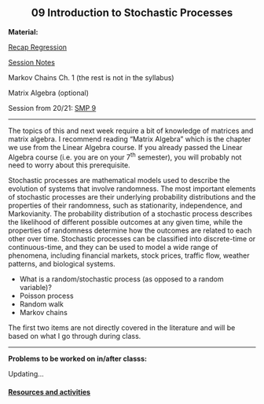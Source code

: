 <h2 align="center">09 Introduction to Stochastic Processes</h2>


<p><strong>Material:</strong></p>

[Recap Regression](https://drive.google.com/file/d/1KyTzpyse9vU54rra9zfOT2cW2dl8CrP2/view?usp=sharing)

[Session Notes](https://drive.google.com/file/d/1QR7YMkkWDB_gz7NnvOF_ddyLskwSpF0m/view?usp=sharing)

<p>Markov Chains Ch. 1 (the rest is not in the syllabus)</p>

<p>Matrix Algebra (optional)</p>

<p>Session from 20/21:&nbsp;<a href="https://youtu.be/ETpNklpTK-A" target="_blank">SMP 9</a></p>

<hr />
<p>The topics of this and next week require a bit of knowledge of matrices and matrix algebra. I recommend reading “Matrix Algebra” which is the chapter we use from the Linear Algebra course. If you already passed&nbsp;the Linear Algebra course (i.e. you are on your 7<sup>th</sup> semester), you will probably not need to worry about this prerequisite.</p>

<p>Stochastic processes are mathematical models used to describe the evolution of systems that involve randomness. The most important elements of stochastic processes are their underlying probability distributions and the properties of their randomness, such as stationarity, independence, and Markovianity. The probability distribution of a stochastic process describes the likelihood of different possible outcomes at any given time, while the properties of randomness determine how the outcomes are related to each other over time. Stochastic processes can be classified into discrete-time or continuous-time, and they can be used to model a wide range of phenomena, including financial markets, stock prices, traffic flow, weather patterns, and biological systems.&nbsp;</p>

<ul>
	<li>What is a random/stochastic process (as opposed to a random variable)?</li>
	<li>Poisson process</li>
	<li>Random walk</li>
	<li>Markov chains</li>
</ul>

<p>The first two items are not directly covered in the literature and will be based on what I go through during class.</p>

<hr />
<p><strong>Problems to be worked on in/after classs:</strong></p>

<p>Updating...</p>

#### [Resources and activities](https://viaucdk-my.sharepoint.com/:f:/g/personal/rib_viauc_dk/EpMa2OpoQTRLjtQWiM9qhugBXvJkRWuUGK7-4SuiycEDYQ?e=jXf9yT)

